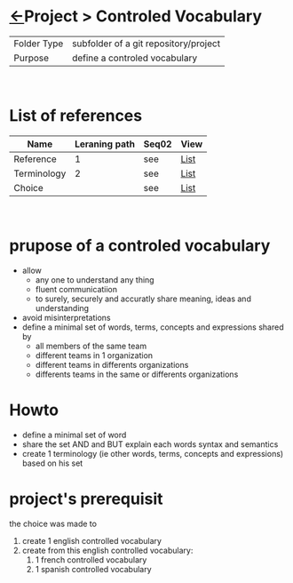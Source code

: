 <head><link rel="stylesheet" href="../../../md.css"/><script src="../../../md.js"></script></head>

[//]: #(Reference)
[Repo_Readme]:       ../../README.md

[Object_List]:       ./list/object_list.md
[Reference_List]:    ./list/Reference_list.md
[Term_list]:  ./list/terminology.md

[Environment_List]:  ./list/env_list.md
[Stakeholder_List]:  ./list/stakeholder_list.md
[Subproject_List]:   ./list/Subproject_list.md
[Tool_List]:         ./list/tool_list.md
[PrjChoice_List]:    ./list/prjchoice_list.md


# [&larr;][Repo_Readme]Project > Controled Vocabulary

|||
|-|-|
|Folder Type|subfolder of a git repository/project|
|Purpose|define a controled vocabulary|
<br>

# List of references
|Name|Leraning path|Seq02|View|
|-|-|-|-|
|Reference|1|see|[List][Reference_List]|List of this project's reference
|Terminology|2|see|[List][Term_list]|List of this project's reference
|Choice||see|[List][PrjChoice_List]|List of this project's choices
<br>


# prupose of a controled vocabulary
- allow 
  - any one to understand any thing 
  - fluent communicatiion 
  - to surely, securely and accuratly share meaning, ideas and understanding
- avoid misinterpretations 
- define a minimal set of words, terms, concepts and expressions shared by 
  - all members of the same team 
  - different teams in 1 organization
  - different teams in differents organizations
  - differents teams in the same or differents organizations


# Howto
  - define a minimal set of word
  - share the set AND and BUT  explain each words syntax and semantics
  - create 1 terminology (ie other words, terms, concepts and expressions) based on his set

# project's prerequisit
the choice was made to 
  1. create 1 english controlled vocabulary
  1. create from this english controlled vocabulary:
      1. 1 french controlled vocabulary
      1. 1 spanish controlled vocabulary
